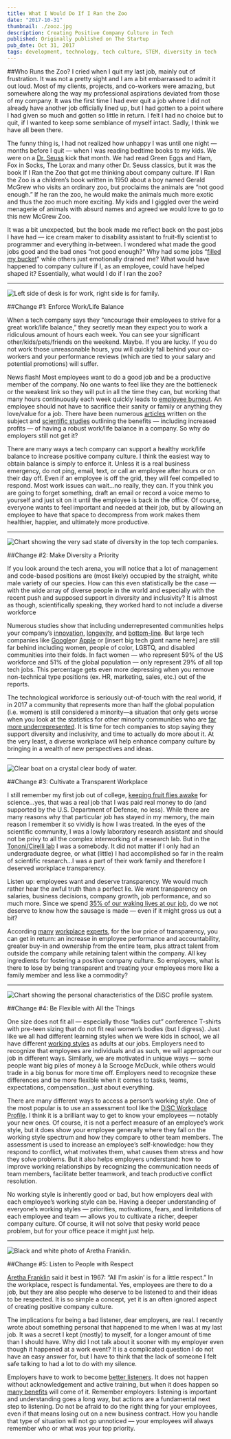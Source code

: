 ```yaml
---
title: What I Would Do If I Ran the Zoo
date: "2017-10-31"
thumbnail: ./zooz.jpg
description: Creating Positive Company Culture in Tech
published: Originally published on The Startup
pub_date: Oct 31, 2017
tags: development, technology, tech culture, STEM, diversity in tech
---
```


##Who Runs the Zoo?
I cried when I quit my last job, mainly out of frustration. It was not a pretty sight and I am a bit embarrassed to admit it out loud. Most of my clients, projects, and co-workers were amazing, but somewhere along the way my professional aspirations deviated from those of my company. It was the first time I had ever quit a job where I did not already have another job officially lined up, but I had gotten to a point where I had given so much and gotten so little in return. I felt I had no choice but to quit, if I wanted to keep some semblance of myself intact. Sadly, I think we have all been there.</span></p><p class="c24"><span class="c10">The funny thing is, I had not realized how unhappy I was until one night — months before I quit — when I was reading bedtime books to my kids. We were on a </span><span class="c0"><a class="c9" href="https://www.google.com/url?q=https://en.wikipedia.org/wiki/Dr._Seuss&amp;sa=D&amp;ust=1559962373420000" target="_blank" rel="noopener noreferrer">Dr. Seuss</a></span><span class="c10">&nbsp;kick that month. We had read </span><span class="c10 c5">Green Eggs and Ham</span><span class="c10">, </span><span class="c10 c5">Fox in Socks</span><span class="c10">, </span><span class="c10 c5">The Lorax</span><span class="c10">&nbsp;and many other Dr. Seuss classics, but it was the book </span><span class="c10 c5">If I Ran the Zoo</span><span class="c10">&nbsp;that got me thinking about company culture. </span><span class="c10 c5">If I Ran the Zoo</span><span class="c8">&nbsp;is a children’s book written in 1950 about a boy named Gerald McGrew who visits an ordinary zoo, but proclaims the animals are “not good enough.” If he ran the zoo, he would make the animals much more exotic and thus the zoo much more exciting. My kids and I giggled over the weird menagerie of animals with absurd names and agreed we would love to go to this new McGrew Zoo.</span></p><p class="c24"><span class="c10">It was a bit unexpected, but the book made me reflect back on the past jobs I have had — ice cream maker to disability assistant to fruit-fly scientist to programmer and everything in-between. I wondered what made the good jobs good and the bad ones “not good enough?” Why had some jobs “</span><span class="c0"><a class="c9" href="https://www.google.com/url?q=http://www.bucketfillers101.com/have-you-filled-a-bucket-today.php&amp;sa=D&amp;ust=1559962373420000" target="_blank" rel="noopener noreferrer">filled my bucket</a></span><span class="c8">” while others just emotionally drained me? What would have happened to company culture if I, as an employee, could have helped shaped it? Essentially, what would I do if I ran the zoo?</span></p>

<hr>

<div class="kg-card kg-image-card kg-width-medium">

![Left side of desk is for work, right side is for family.](./zoo1.jpg "Finding the balance between work life and personal life.")

</div>

##Change #1: Enforce Work/Life Balance

<p class="c17"><span class="c8">When a tech company says they “encourage their employees to strive for a great work/life balance,” they secretly mean they expect you to work a ridiculous amount of hours each week. You can see your significant other/kids/pets/friends on the weekend. Maybe. If you are lucky. If you do not work those unreasonable hours, you will quickly fall behind your co-workers and your performance reviews (which are tied to your salary and potential promotions) will suffer.</span></p><p class="c1"><span class="c10">News flash! Most employees want to do a good job and be a productive member of the company. No one wants to feel like they are the bottleneck or the weakest link so they will put in all the time they can, but working that many hours continuously each week quickly leads to </span><span class="c0"><a class="c9" href="https://www.google.com/url?q=https://hbr.org/2017/04/employee-burnout-is-a-problem-with-the-company-not-the-person&amp;sa=D&amp;ust=1559962373421000" target="_blank" rel="noopener noreferrer">employee burnout</a></span><span class="c10">. An employee should not have to sacrifice their sanity or family or anything they love/value for a job. There have been numerous </span><span class="c0"><a class="c9" href="https://www.google.com/url?q=https://pingboard.com/work-life-balance/&amp;sa=D&amp;ust=1559962373421000" target="_blank" rel="noopener noreferrer">articles</a></span><span class="c10">&nbsp;written on the subject and </span><span class="c0"><a class="c9" href="https://www.google.com/url?q=http://eprints.qut.edu.au/8128/&amp;sa=D&amp;ust=1559962373422000" target="_blank" rel="noopener noreferrer">scientific studies</a></span><span class="c8">&nbsp;outlining the benefits — including increased profits — of having a robust work/life balance in a company. So why do employers still not get it?</span></p><p class="c1"><span class="c10">There are many ways a tech company can support a healthy work/life balance to increase positive company culture. I think the easiest way to obtain balance is </span><span class="c6">simply to enforce it</span><span class="c8">. Unless it is a real business emergency, do not ping, email, text, or call an employee after hours or on their day off. Even if an employee is off the grid, they will feel compelled to respond. Most work issues can wait…no really, they can. If you think you are going to forget something, draft an email or record a voice memo to yourself and just sit on it until the employee is back in the office. Of course, everyone wants to feel important and needed at their job, but by allowing an employee to have that space to decompress from work makes them healthier, happier, and ultimately more productive.</span></p>

<hr>

<div class="kg-card kg-image-card kg-width-medium">

![Chart showing the very sad state of diversity in the top tech companies.](./zoo2.jpg "Source: http://www.businessinsider.com/infographic-tech-diversity-companies-compared-2017-8")
</div>

##Change #2: Make Diversity a Priority

<p class="c17"><span class="c10">If you look around the tech arena, you will notice that a lot of management and code-based positions are (most likely) occupied by the straight, white male variety of our species. How can this even statistically be the case — with the wide array of diverse people in the world and especially with the recent push and supposed support in diversity and inclusivity? It is almost as though, scientifically speaking, they worked hard to </span><span class="c6">not</span><span class="c10">&nbsp;</span><span class="c6">include a diverse workforce</span><p class="c14"><span class="c10">Numerous studies show that including underrepresented communities helps your company’s </span><span class="c0"><a class="c9" href="https://www.google.com/url?q=https://www.skyword.com/contentstandard/creativity/why-the-lack-of-diversity-in-business-has-reached-a-tipping-point/&amp;sa=D&amp;ust=1559962373424000" target="_blank" rel="noopener noreferrer">innovation</a></span><span class="c10">, </span><span class="c0"><a class="c9" href="https://www.google.com/url?q=https://www.fastcompany.com/3049056/5-ways-to-fix-the-tech-industrys-diversity-problem&amp;sa=D&amp;ust=1559962373424000" target="_blank" rel="noopener noreferrer">longevity</a></span><span class="c10">, and </span><span class="c0"><a class="c9" href="https://www.google.com/url?q=http://fortune.com/2017/01/18/leadership-diversity-bottom-line-career-advice/&amp;sa=D&amp;ust=1559962373425000" target="_blank" rel="noopener noreferrer">bottom-line</a></span><span class="c10">. But large tech companies like </span><span class="c0"><a class="c9" href="https://www.google.com/url?q=http://fortune.com/2017/06/29/google-2017-diversity-report/&amp;sa=D&amp;ust=1559962373425000" target="_blank" rel="noopener noreferrer">Google</a></span><span class="c10">or </span><span class="c0"><a class="c9" href="https://www.google.com/url?q=https://www.theguardian.com/technology/2016/aug/03/apple-diversity-report-race-gender-facebook-google&amp;sa=D&amp;ust=1559962373426000" target="_blank" rel="noopener noreferrer">Apple</a></span><span class="c8">&nbsp;or [insert big tech giant name here] are still far behind including women, people of color, LGBTQ, and disabled communities into their folds. In fact women — who represent 59% of the US workforce and 51% of the global population — only represent 29% of all top tech jobs. This percentage gets even more depressing when you remove non-technical type positions (ex. HR, marketing, sales, etc.) out of the reports.</span></p><p class="c1"><span class="c10">The technological workforce is seriously out-of-touch with the real world, if in 2017 a community that represents more than half the global population (i.e. women) is still considered a minority—a situation that only gets worse when you look at the statistics for other minority communities who are </span><span class="c0"><a class="c9" href="https://www.google.com/url?q=https://www.usatoday.com/story/tech/news/2017/04/27/toxic-workplaces-technology-women-minorities-retention/100977038/&amp;sa=D&amp;ust=1559962373426000" target="_blank" rel="noopener noreferrer">far more underrepresented</a></span><span class="c8">. It is time for tech companies to stop saying they support diversity and inclusivity, and time to actually do more about it. At the very least, a diverse workplace will help enhance company culture by bringing in a wealth of new perspectives and ideas.</span></p>

<hr>

<div class="kg-card kg-image-card kg-width-medium">

![Clear boat on a crystal clear body of water.](./zoo3.jpg "Can I retire yet?")

</div>

##Change #3: Cultivate a Transparent Workplace

<p class="c17"><span class="c10">I still remember my first job out of college, </span><span class="c0"><a class="c9" href="https://www.google.com/url?q=https://www.med.wisc.edu/news-events/sleep-tempers-growth-of-synapses/842&amp;sa=D&amp;ust=1559962373427000" target="_blank" rel="noopener noreferrer">keeping fruit flies awake</a></span><span class="c10">&nbsp;for science…yes, that was a real job that I was paid real money to do (and supported by the U.S. Department of Defense, no less). While there are many reasons why that particular job has stayed in my memory, the main reason I remember it so vividly is how I was treated. In the eyes of the scientific community, I was a lowly laboratory research assistant and should not be privy to all the complex interworking of a research lab. But in the </span><span class="c0"><a class="c9" href="https://www.google.com/url?q=http://centerforsleepandconsciousness.med.wisc.edu/index.html&amp;sa=D&amp;ust=1559962373428000" target="_blank" rel="noopener noreferrer">Tononi/Cirelli lab</a></span><span class="c8">&nbsp;I was a somebody. It did not matter if I only had an undergraduate degree, or what (little) I had accomplished so far in the realm of scientific research…I was a part of their work family and therefore I deserved workplace transparency.</span></p><p class="c1"><span class="c10">Listen up: </span><span class="c6">employees want and deserve transparency</span><span class="c10">. We would much rather hear the awful truth than a perfect lie. We want transparency on salaries, business decisions, company growth, job performance, and so much more. Since we spend </span><span class="c0"><a class="c9" href="https://www.google.com/url?q=https://revisesociology.com/2016/08/16/percentage-life-work/&amp;sa=D&amp;ust=1559962373428000" target="_blank" rel="noopener noreferrer">35% of our waking lives at our job</a></span><span class="c8">, do we not deserve to know how the sausage is made — even if it might gross us out a bit?</span></p><p class="c1"><span class="c10">According </span><span class="c0"><a class="c9" href="https://www.google.com/url?q=https://www.liquidplanner.com/blog/9-ways-promote-transparency-non-transparent-work-culture/&amp;sa=D&amp;ust=1559962373429000" target="_blank" rel="noopener noreferrer">many</a></span><span class="c10">&nbsp;</span><span class="c0"><a class="c9" href="https://www.google.com/url?q=https://www.liquidplanner.com/blog/why-transparency-matters-and-how-to-make-it-happen/&amp;sa=D&amp;ust=1559962373429000" target="_blank" rel="noopener noreferrer">workplace</a></span><span class="c10">&nbsp;</span><span class="c0"><a class="c9" href="https://www.google.com/url?q=https://www.forbes.com/sites/glennllopis/2012/09/10/5-powerful-things-happen-when-a-leader-is-transparent/%2372060b704a3a&amp;sa=D&amp;ust=1559962373429000" target="_blank" rel="noopener noreferrer">experts</a></span><span class="c8">, for the low price of transparency, you can get in return: an increase in employee performance and accountability, greater buy-in and ownership from the entire team, plus attract talent from outside the company while retaining talent within the company. All key ingredients for fostering a positive company culture. So employers, what is there to lose by being transparent and treating your employees more like a family member and less like a commodity?</span></p>

<hr>

<div class="kg-card kg-image-card kg-width-medium">

![Chart showing the personal characteristics of the DiSC profile system.](./zoo4.png)

</div>

##Change #4: Be Flexible with All the Things

<p class="c17"><span class="c10">One size does not fit all — especially those “ladies cut” conference T-shirts with pre-teen sizing that do not fit real women’s bodies (but I digress). Just like we all had different learning styles when we were kids in school, we all have different </span><span class="c0"><a class="c9" href="https://www.google.com/url?q=https://www.inc.com/shelley-prevost/4-unique-working-styles-whats-yours.html&amp;sa=D&amp;ust=1559962373430000" target="_blank" rel="noopener noreferrer">working styles</a></span><span class="c10">&nbsp;as adults at our jobs. Employers need to recognize that employees are individuals and as such, we will approach our job in different ways. Similarly, we are motivated in unique ways — some people want big piles of money à la Scrooge McDuck, while others would trade in a big bonus for more time off. Employers need to recognize these differences and </span><span class="c6">be more flexible</span><span class="c8">&nbsp;when it comes to tasks, teams, expectations, compensation…just about everything.</span></p><p class="c14"><span class="c10">There are many different ways to access a person’s working style. One of the most popular is to use an assessment tool like the </span><span class="c0"><a class="c9" href="https://www.google.com/url?q=https://discprofile.com/&amp;sa=D&amp;ust=1559962373431000" target="_blank" rel="noopener noreferrer">DiSC Workplace Profile</a></span><span class="c8">. I think it is a brilliant way to get to know your employees — notably your new ones. Of course, it is not a perfect measure of an employee’s work style, but it does show your employee generally where they fall on the working style spectrum and how they compare to other team members. The assessment is used to increase an employee’s self-knowledge: how they respond to conflict, what motivates them, what causes them stress and how they solve problems. But it also helps employers understand: how to improve working relationships by recognizing the communication needs of team members, facilitate better teamwork, and teach productive conflict resolution.</span></p><p class="c1"><span class="c8">No working style is inherently good or bad, but how employers deal with each employee’s working style can be. Having a deeper understanding of everyone’s working styles — priorities, motivations, fears, and limitations of each employee and team — allows you to cultivate a richer, deeper company culture. Of course, it will not solve that pesky world peace problem, but for your office peace it might just help.</span></p>
<hr>

<div class="kg-card kg-image-card kg-width-medium">

![Black and white photo of Aretha Franklin.](./zoo5.jpg "Be like Aretha in the workplace.")

</div>

##Change #5: Listen to People with Respect

<p class="c17"><span class="c0"><a class="c9" href="https://www.google.com/url?q=https://www.youtube.com/watch?v%3D6FOUqQt3Kg0&amp;sa=D&amp;ust=1559962373432000" target="_blank" rel="noopener noreferrer">Aretha Franklin</a></span><span class="c8">&nbsp;said it best in 1967: “All I’m askin’ is for a little respect.” In the workplace, respect is fundamental. Yes, employees are there to do a job, but they are also people who deserve to be listened to and their ideas to be respected. It is so simple a concept, yet it is an often ignored aspect of creating positive company culture.</span></p><p class="c1"><span class="c10">The implications for being a bad listener, dear employers, are real. I recently wrote about something personal that happened to me when I was at my last job. It was a secret I kept (mostly) to myself, for a longer amount of time than I should have. Why did I not talk about it sooner with my employer even though it happened at a work event? It is a complicated question I do not have an easy answer for, but I have to think that the lack of someone I felt safe talking to had a lot to do with my silence.</span></p><p class="c1"><span class="c10">Employers have to work to become </span><span class="c0"><a class="c9" href="https://www.google.com/url?q=https://hbr.org/2014/04/what-gets-in-the-way-of-listening&amp;sa=D&amp;ust=1559962373434000" target="_blank" rel="noopener noreferrer">better listeners</a></span><span class="c10">. It does not happen without acknowledgement and active training, but when it does happen so </span><span class="c0"><a class="c9" href="https://www.google.com/url?q=https://www.forbes.com/sites/lizryan/2015/06/13/six-ways-to-listen-to-your-employees/%23288835ca2da6&amp;sa=D&amp;ust=1559962373434000" target="_blank" rel="noopener noreferrer">many benefits</a></span><span class="c10">&nbsp;will come of it. Remember employers: listening is important and understanding goes a long way, but </span><span class="c6">actions are a fundamental next step</span><span class="c10">&nbsp;</span><span class="c6">to listening</span><span class="c8">. Do not be afraid to do the right thing for your employees, even if that means losing out on a new business contract. How you handle that type of situation will not go unnoticed — your employees will always remember who or what was your top priority.